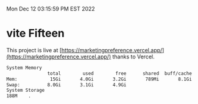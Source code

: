 Mon Dec 12 03:15:59 PM EST 2022

# vite Fifteen


This project is live at [https://marketingpreference.vercel.app/](https://marketingpreference.vercel.app/) thanks to Vercel.

```bash
System Memory
               total        used        free      shared  buff/cache   available
Mem:            15Gi       4.0Gi       3.2Gi       789Mi       8.1Gi        10Gi
Swap:          8.0Gi       3.1Gi       4.9Gi
System Storage
188M	.
```
```bash
